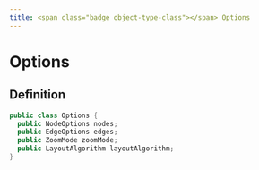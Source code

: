 ```yaml
---
title: <span class="badge object-type-class"></span> Options
---
```

# <span class="badge object-type-class"></span> Options

## Definition

```java
public class Options {
  public NodeOptions nodes;
  public EdgeOptions edges;
  public ZoomMode zoomMode;
  public LayoutAlgorithm layoutAlgorithm;
}
```
